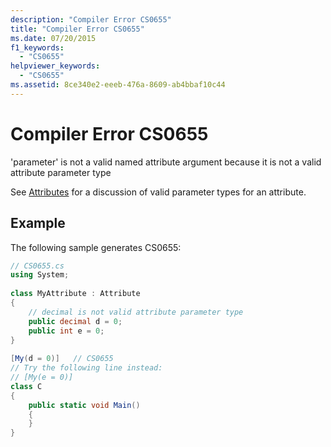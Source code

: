 ```yaml
---
description: "Compiler Error CS0655"
title: "Compiler Error CS0655"
ms.date: 07/20/2015
f1_keywords: 
  - "CS0655"
helpviewer_keywords: 
  - "CS0655"
ms.assetid: 8ce340e2-eeeb-476a-8609-ab4bbaf10c44
---
```

# Compiler Error CS0655
'parameter' is not a valid named attribute argument because it is not a valid attribute parameter type  
  
 See [Attributes](../programming-guide/concepts/attributes/index.md) for a discussion of valid parameter types for an attribute.  
  
## Example  
 The following sample generates CS0655:  
  
```csharp  
// CS0655.cs  
using System;  
  
class MyAttribute : Attribute  
{  
    // decimal is not valid attribute parameter type  
    public decimal d = 0;  
    public int e = 0;  
}  
  
[My(d = 0)]   // CS0655  
// Try the following line instead:  
// [My(e = 0)]  
class C  
{  
    public static void Main()  
    {  
    }  
}  
```
